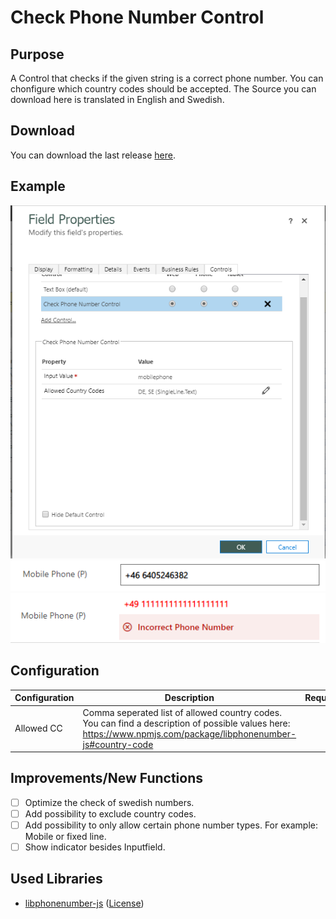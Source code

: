 # Check Phone Number Control
## Purpose
A Control that checks if the given string is a correct phone number. You can chonfigure which country codes should be accepted.
The Source you can download here is translated in English and Swedish.

## Download
You can download the last release [here](https://github.com/BenediktBergmann/PCF-Controls/releases).

## Example
![Configuration](/CheckPhoneNumberControl/Screenshots/Configuration.png)
![CorrectSSSN](/CheckPhoneNumberControl/Screenshots/Correct.png)
![IncorrectSSSN](/CheckPhoneNumberControl/Screenshots/Incorrect.png)

## Configuration
Configuration | Description | Required
------------ | ------------- | -------------
Allowed CC | Comma seperated list of allowed country codes. You can find a description of possible values here: https://www.npmjs.com/package/libphonenumber-js#country-code | 

## Improvements/New Functions
- [ ] Optimize the check of swedish numbers.
- [ ] Add possibility to exclude country codes.
- [ ] Add possibility to only allow certain phone number types. For example: Mobile or fixed line.
- [ ] Show indicator besides Inputfield.

## Used Libraries
- [libphonenumber-js](https://www.npmjs.com/package/libphonenumber-js) ([License](https://github.com/catamphetamine/libphonenumber-js/blob/HEAD/LICENSE))
